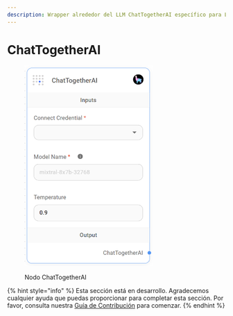 ```yaml
---
description: Wrapper alrededor del LLM ChatTogetherAI específico para LlamaIndex.
---
```


# ChatTogetherAI

<figure><img src="../../../../.gitbook/assets/up-014.png" alt="" width="296"><figcaption><p>Nodo ChatTogetherAI</p></figcaption></figure>

{% hint style="info" %}
Esta sección está en desarrollo. Agradecemos cualquier ayuda que puedas proporcionar para completar esta sección. Por favor, consulta nuestra [Guía de Contribución](../../../../contributing/) para comenzar.
{% endhint %}
